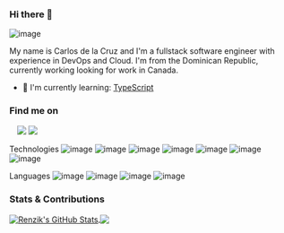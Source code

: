 ### Hi there 👋
![image](https://user-images.githubusercontent.com/28737279/128578121-bb097c28-9b32-495d-9623-03356eba1fa8.png)


My name is Carlos de la Cruz and I'm a fullstack software engineer with experience in DevOps and Cloud. I'm from the Dominican Republic, currently working looking for work in Canada.

  - 🔭 I'm currently learning: [TypeScript](https://www.typescriptlang.org/play/?jsx=2&esModuleInterop=true&e=196#example/typescript-with-react)

### Find me on
<p style="margin:1em;">
  <a href="https://www.linkedin.com/in/carlos-dev/" rel="nofollow"><img src="https://img.shields.io/badge/-Linkedin-008B8B?style=flat&amp;logo=appveyor=&amp;logoColor=white" style="max-width:100%;"></a>
  <a href="https://mail.google.com/mail/u/0/?fs=1&tf=cm&source=mailto&to=carlos.cruz1500@gmail.com" rel="nofollow"><img src="https://img.shields.io/badge/-Email-008B8B?style=flat&amp;logo=appveyor=&amp;logoColor=white" style="max-width:100%;"></a>
</p>

Technologies
![image](https://user-images.githubusercontent.com/28737279/128578185-971ae817-13e9-41e0-897c-5d9060b58eba.png)
![image](https://user-images.githubusercontent.com/28737279/128578189-aa0dd7f6-2590-4cca-b15a-f41bad000f50.png)
![image](https://user-images.githubusercontent.com/28737279/128578203-498ae3a1-e0ea-435f-a124-d09bcc81c491.png)
![image](https://user-images.githubusercontent.com/28737279/128578212-59bd6514-87c5-460f-9e55-65f0b87cda6d.png)
![image](https://user-images.githubusercontent.com/28737279/128578233-608b6018-0aa4-4377-94f1-1b19fc3f010a.png)
![image](https://user-images.githubusercontent.com/28737279/128578246-b2e485ac-31ba-41df-bf96-2ee64f783d16.png)
![image](https://user-images.githubusercontent.com/28737279/128578237-2372dcf2-5359-4322-be9f-8e11e9e0057f.png)

Languages
![image](https://user-images.githubusercontent.com/28737279/128578260-0aa39299-ded8-4867-822e-e702bab4aa3a.png)
![image](https://user-images.githubusercontent.com/28737279/128578265-756041df-b916-41c5-b4f4-b527f4a477f5.png)
![image](https://user-images.githubusercontent.com/28737279/128578269-e1394efe-f07b-4dd2-ac7a-8285e11df92a.png)
![image](https://user-images.githubusercontent.com/28737279/128578270-b8a7ca32-bd26-491c-bd53-9f80809e4c10.png)


### Stats & Contributions
<a href="https://github.com/Renzik/Renzik">
  <img align="center" src="https://github-readme-stats.vercel.app/api/?username=Renzik&hide=css,html&show_icons=true&line_height=27&count_private=true&title_color=41b783&text_color=c9cacc&icon_color=2bbc8a&bg_color=1d1f21" alt="Renzik's GitHub Stats" />
</a>


<a href="https://github.com/Renzik/Renzik">
  <img align="center" src="https://github-readme-stats.vercel.app/api/top-langs/?username=Renzik&hide=css,html&title_color=41b783&text_color=c9cacc&icon_color=41b783&bg_color=1d1f21&langs_count=3" />
</a>


